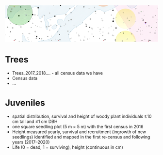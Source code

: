 ![ortophoto](https://github.com/VUKOZ-OEL/bluecat-data-pool/blob/main/docs/assets/images/mapa.png?raw=true) 
# Trees


- Trees_2017_2018.... - all census data we have
- Census data
- ...


# Juveniles

- spatial distribution, survival and height of woody plant individuals ≥10 cm tall and ≤1 cm DBH
- one square seedling plot (5 m	× 5 m) with the first census in 2016
- Height measured yearly, survival and recruitment (ingrowth of new seedlings) identified and mapped in the first re-census and following years (2017–2020)
- Life (0 = dead, 1 = surviving), height (continuous in cm)
